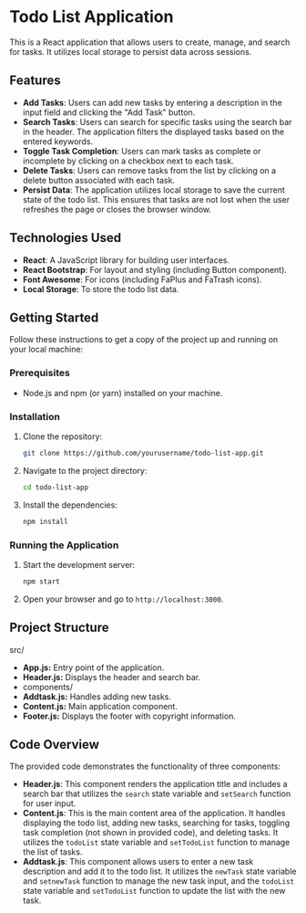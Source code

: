 
# Todo List Application

This is a React application that allows users to create, manage, and search for tasks. It utilizes local storage to persist data across sessions.

## Features

- **Add Tasks**: Users can add new tasks by entering a description in the input field and clicking the "Add Task" button.
- **Search Tasks**: Users can search for specific tasks using the search bar in the header. The application filters the displayed tasks based on the entered keywords.
- **Toggle Task Completion**: Users can mark tasks as complete or incomplete by clicking on a checkbox next to each task.
- **Delete Tasks**: Users can remove tasks from the list by clicking on a delete button associated with each task.
- **Persist Data**: The application utilizes local storage to save the current state of the todo list. This ensures that tasks are not lost when the user refreshes the page or closes the browser window.

## Technologies Used

- **React**: A JavaScript library for building user interfaces.
- **React Bootstrap**: For layout and styling (including Button component).
- **Font Awesome**: For icons (including FaPlus and FaTrash icons).
- **Local Storage**: To store the todo list data.

## Getting Started

Follow these instructions to get a copy of the project up and running on your local machine:

### Prerequisites

- Node.js and npm (or yarn) installed on your machine.

### Installation

1. Clone the repository:
    ```bash
    git clone https://github.com/yourusername/todo-list-app.git
    ```
2. Navigate to the project directory:
    ```bash
    cd todo-list-app
    ```
3. Install the dependencies:
    ```bash
    npm install
    ```

### Running the Application

1. Start the development server:
    ```bash
    npm start
    ```
2. Open your browser and go to `http://localhost:3000`.

## Project Structure

src/
- **App.js:** Entry point of the application.
- **Header.js:** Displays the header and search bar.
- components/
- **Addtask.js:** Handles adding new tasks.
- **Content.js:** Main application component.
- **Footer.js:** Displays the footer with copyright information.



## Code Overview

The provided code demonstrates the functionality of three components:

- **Header.js**: This component renders the application title and includes a search bar that utilizes the `search` state variable and `setSearch` function for user input.
- **Content.js**: This is the main content area of the application. It handles displaying the todo list, adding new tasks, searching for tasks, toggling task completion (not shown in provided code), and deleting tasks. It utilizes the `todoList` state variable and `setTodoList` function to manage the list of tasks.
- **Addtask.js**: This component allows users to enter a new task description and add it to the todo list. It utilizes the `newTask` state variable and `setnewTask` function to manage the new task input, and the `todoList` state variable and `setTodoList` function to update the list with the new task.



